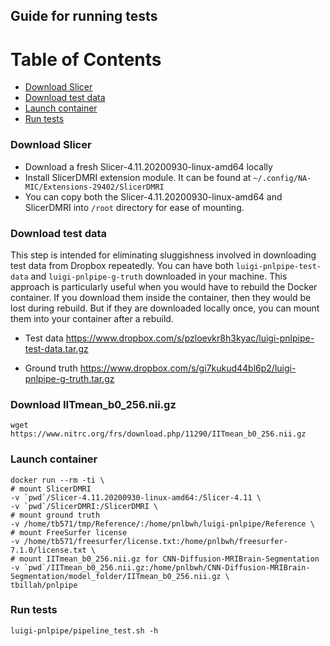 ## Guide for running tests

Table of Contents
=================

 * [Download Slicer](#download-slicer)
 * [Download test data](#download-test-data)
 * [Launch container](#launch-container)
 * [Run tests](#run-tests)



### Download Slicer

* Download a fresh Slicer-4.11.20200930-linux-amd64 locally
* Install SlicerDMRI extension module. It can be found at `~/.config/NA-MIC/Extensions-29402/SlicerDMRI`
* You can copy both the Slicer-4.11.20200930-linux-amd64 and SlicerDMRI into `/root` directory 
for ease of mounting.


### Download test data

This step is intended for eliminating sluggishness involved in downloading test data from Dropbox repeatedly. 
You can have both `luigi-pnlpipe-test-data` and `luigi-pnlpipe-g-truth` downloaded in your machine. 
This approach is particularly useful when you would have to rebuild the Docker container. If you download them 
inside the container, then they would be lost during rebuild. But if they are downloaded locally once, 
you can mount them into your container after a rebuild.

* Test data
https://www.dropbox.com/s/pzloevkr8h3kyac/luigi-pnlpipe-test-data.tar.gz

* Ground truth
https://www.dropbox.com/s/gi7kukud44bl6p2/luigi-pnlpipe-g-truth.tar.gz


### Download IITmean_b0_256.nii.gz

    wget https://www.nitrc.org/frs/download.php/11290/IITmean_b0_256.nii.gz


### Launch container


    docker run --rm -ti \
    # mount SlicerDMRI
    -v `pwd`/Slicer-4.11.20200930-linux-amd64:/Slicer-4.11 \
    -v `pwd`/SlicerDMRI:/SlicerDMRI \
    # mount ground truth
    -v /home/tb571/tmp/Reference/:/home/pnlbwh/luigi-pnlpipe/Reference \
    # mount FreeSurfer license
    -v /home/tb571/freesurfer/license.txt:/home/pnlbwh/freesurfer-7.1.0/license.txt \
    # mount IITmean_b0_256.nii.gz for CNN-Diffusion-MRIBrain-Segmentation
    -v `pwd`/IITmean_b0_256.nii.gz:/home/pnlbwh/CNN-Diffusion-MRIBrain-Segmentation/model_folder/IITmean_b0_256.nii.gz \
    tbillah/pnlpipe


### Run tests

    luigi-pnlpipe/pipeline_test.sh -h
